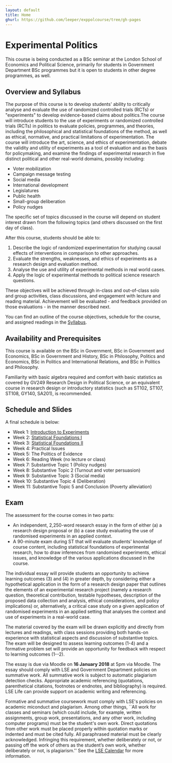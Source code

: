 ```yaml
---
layout: default
title: Home
ghurl: https://github.com/leeper/exppolcourse/tree/gh-pages
---
```


# Experimental Politics

This course is being conducted as a BSc seminar at the London School of Economics and Political Science, primarily for students in Government Department BSc programmes but it is open to students in other degree programmes, as well. 

## Overview and Syllabus

The purpose of this course is to develop students' ability to critically analyse and evaluate the use of randomized controlled trials (RCTs) or "experiments" to develop evidence-based claims about politics.The course will introduce students to the use of experiments or randomized controlled trials (RCTs) in politics to evaluate policies, programmes, and theories, including the philosophical and statistical foundations of the method, as well as ethical, normative, and practical limitations of experimentation. The course will introduce the art, science, and ethics of experimentation, debate the validity and utility of experiments as a tool of evaluation and as the basis for policymaking, and examine the findings of experimental research in five distinct political and other real-world domains, possibly including:

 - Voter mobilization
 - Campaign message testing
 - Social media
 - International development
 - Legislatures
 - Public health
 - Small-group deliberation
 - Policy nudges


The specific set of topics discussed in the course will depend on student interest drawn from the following topics (and others discussed on the first day of class).

After this course, students should be able to:

 1. Describe the logic of randomized experimentation for studying causal effects of interventions in comparison to other approaches.
 2. Evaluate the strengths, weaknesses, and ethics of experiments as a research design and evaluation method.
 3. Analyse the use and utility of experimental methods in real world cases.
 4. Apply the logic of experimental methods to political science research questions.


These objectives will be achieved through in-class and out-of-class solo and group activities, class discussions, and engagement with lecture and reading material. Achievement will be evaluated - and feedback provided on those evaluations - in the manner described next.

You can find an outline of the course objectives, schedule for the course, and assigned readings in the [Syllabus](Syllabus/Syllabus.pdf).

## Availability and Prerequisites

This course is available on the BSc in Government, BSc in Government and Economics, BSc in Government and History, BSc in Philosophy, Politics and Economics, BSc in Politics and International Relations, and BSc in Politics and Philosophy.

Familiarity with basic algebra required and comfort with basic statistics as covered by GV249 Research Design in Political Science, or an equivalent course in research design or introductory statistics (such as ST102, ST107, ST108, GY140, SA201), is recommended.

## Schedule and Slides

A final schedule is below:

 - Week 1: [Introduction to Experiments](Slides/lecture01.pdf)
 - Week 2: [Statistical Foundations I](Slides/lecture02.pdf)
 - Week 3: [Statistical Foundations II](Slides/lecture03.pdf)
 - Week 4: Practical Issues
 - Week 5: The Politics of Evidence
 - Week 6: Reading Week (no lecture or class)
 - Week 7: Substantive Topic 1 (Policy nudges)
 - Week 8: Substantive Topic 2 (Turnout and voter persuasion)
 - Week 9: Substantive Topic 3 (Social media)
 - Week 10: Substantive Topic 4 (Deliberation)
 - Week 11: Substantive Topic 5 and Conclusion (Poverty alleviation)
 
## Exam

The assessment for the course comes in two parts:

 - An independent, 2,250-word research essay in the form of either (a) a research design proposal or (b) a case study evaluating the use of randomised experiments in an applied context.
 - A 90-minute exam during ST that will evaluate students' knowledge of course content, including statistical foundations of experimental research, how to draw inferences from randomised experiments, ethical issues, and knowledge of the various applications discussed in the course.

The individual essay will provide students an opportunity to achieve learning outcomes (3) and (4) in greater depth, by considering either a hypothetical application in the form of a research design paper that outlines the elements of an experimental research project (namely a research question, theoretical contribution, testable hypotheses, description of the proposed data collection and analysis, ethical considerations, and policy implications) or, alternatively, a critical case study on a given application of randomised experiments in an applied setting that analyses the context and use of experiments in a real-world case.

The material covered by the exam will be drawn explicitly and directly from lectures and readings, with class sessions providing both hands-on experience with statistical aspects and discussion of substantive topics. The exam will be designed to assess learning outcomes (1-4) and a formative problem set will provide an opportunity for feedback with respect to learning outcomes (1--2).

The essay is due via Moodle on **16 January 2018** at 5pm via Moodle. The essay should comply with LSE and Government Department policies on summative work. All summative work is subject to automatic plagiarism detection checks. Appropriate academic referencing (quotations, parenthetical citations, footnotes or endnotes, and bibliography) is required. LSE Life can provide support on academic writing and referencing.

Formative and summative coursework must comply with LSE's policies on academic miconduct and plagiarism. Among other things, ``All work for classes and seminars (which could include, for example, written assignments, group work, presentations, and any other work, including computer programs) must be the student's own work. Direct quotations from other work must be placed properly within quotation marks or indented and must be cited fully. All paraphrased material must be clearly acknowledged. Infringing this requirement, whether deliberately or not, or passing off the work of others as the student’s own work, whether deliberately or not, is plagiarism.'' See the [LSE Calendar](http://www.lse.ac.uk/resources/calendar/undergraduate.htm) for more information.

